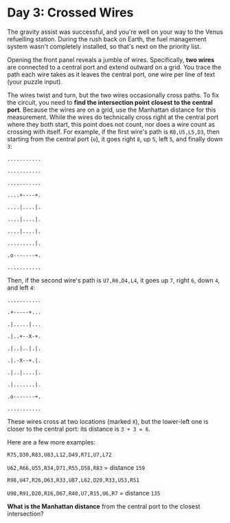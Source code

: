 
# Day 3: Crossed Wires

The gravity assist was successful, and you're well on your way to the Venus refuelling station. During the rush back on Earth, the fuel management system wasn't completely installed, so that's next on the priority list.

Opening the front panel reveals a jumble of wires. Specifically, **two wires** are connected to a central port and extend outward on a grid. You trace the path each wire takes as it leaves the central port, one wire per line of text (your puzzle input).

The wires twist and turn, but the two wires occasionally cross paths. To fix the circuit, you need to **find the intersection point closest to the central port**. Because the wires are on a grid, use the Manhattan distance for this measurement. While the wires do technically cross right at the central port where they both start, this point does not count, nor does a wire count as crossing with itself.
For example, if the first wire's path is `R8,U5,L5,D3`, then starting from the central port (`o`), it goes right `8`, up `5`, left `5`, and finally down `3`:

    ...........
    
    ...........
    
    ...........
    
    ....+----+.
    
    ....|....|.
    
    ....|....|.
    
    ....|....|.
    
    .........|.
    
    .o-------+.
    
    ...........

Then, if the second wire's path is `U7,R6,D4,L4`, it goes up `7`, right `6`, down `4`, and left `4`:

    ...........
    
    .+-----+...
    
    .|.....|...
    
    .|..+--X-+.
    
    .|..|..|.|.
    
    .|.-X--+.|.
    
    .|..|....|.
    
    .|.......|.
    
    .o-------+.
    
    ...........

  
These wires cross at two locations (marked `X`), but the lower-left one is closer to the central port: its distance is `3 + 3 = 6`.

Here are a few more examples:

`R75,D30,R83,U83,L12,D49,R71,U7,L72`

`U62,R66,U55,R34,D71,R55,D58,R83` = distance `159`

`R98,U47,R26,D63,R33,U87,L62,D20,R33,U53,R51`

`U98,R91,D20,R16,D67,R40,U7,R15,U6,R7` = distance `135`

**What is the Manhattan distance** from the central port to the closest intersection?
